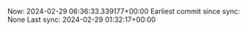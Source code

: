 Now: 2024-02-29 06:36:33.339177+00:00 Earliest commit since sync: None Last sync: 2024-02-29 01:32:17+00:00
